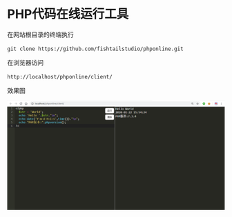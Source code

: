 PHP代码在线运行工具
============================


在网站根目录的终端执行


`git clone https://github.com/fishtailstudio/phponline.git`


在浏览器访问


`http://localhost/phponline/client/`

效果图


![效果图](./screenshot.png)